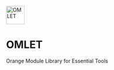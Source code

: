 <img width="50" height="50" alt="OMLET" src="https://github.com/user-attachments/assets/91736a70-92d3-439e-a0d6-40c94afe411d" />

# OMLET
Orange Module Library for Essential Tools
